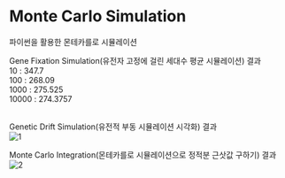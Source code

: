 # Monte Carlo Simulation
파이썬을 활용한 몬테카를로 시뮬레이션

Gene Fixation Simulation(유전자 고정에 걸린 세대수 평균 시뮬레이션) 결과<br>
10 : 347.7<br>
100 : 268.09<br>
1000 : 275.525<br>
10000 : 274.3757<br><br>

Genetic Drift Simulation(유전적 부동 시뮬레이션 시각화) 결과<br>
![1](https://user-images.githubusercontent.com/69303473/103381329-caec6180-4b2e-11eb-9067-f359bfa05d5d.PNG)

Monte Carlo Integration(몬테카를로 시뮬레이션으로 정적분 근삿값 구하기) 결과<br>
![2](https://user-images.githubusercontent.com/69303473/103381334-cf187f00-4b2e-11eb-833d-bd86c958dbcb.PNG)
